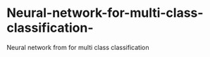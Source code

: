 # Neural-network-for-multi-class-classification-
Neural network from for multi class classification 
